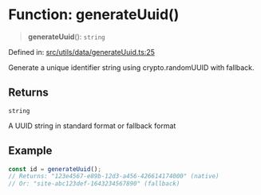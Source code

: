 # Function: generateUuid()

> **generateUuid**(): `string`

Defined in: [src/utils/data/generateUuid.ts:25](https://github.com/Nick2bad4u/Uptime-Watcher/blob/main/src/utils/data/generateUuid.ts#L25)

Generate a unique identifier string using crypto.randomUUID with fallback.

## Returns

`string`

A UUID string in standard format or fallback format

## Example

```typescript
const id = generateUuid();
// Returns: "123e4567-e89b-12d3-a456-426614174000" (native)
// Or: "site-abc123def-1643234567890" (fallback)
```
